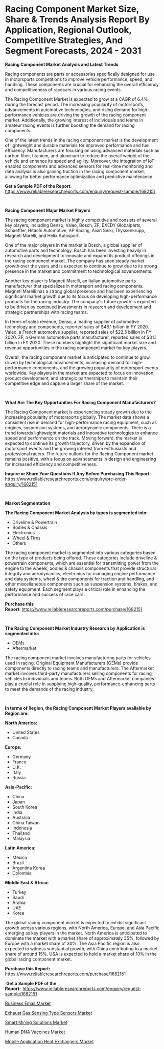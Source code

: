 <p><h1>Racing Component Market Size, Share & Trends Analysis Report By Application, Regional Outlook, Competitive Strategies, And Segment Forecasts, 2024 - 2031</h1></p><p><strong>Racing Component Market Analysis and Latest Trends</strong></p>
<p><p>Racing components are parts or accessories specifically designed for use in motorsports competitions to improve vehicle performance, speed, and handling. These components are crucial for enhancing the overall efficiency and competitiveness of racecars in various racing events.</p><p>The Racing Component Market is expected to grow at a CAGR of 6.4% during the forecast period. The increasing popularity of motorsports, advancements in automotive technologies, and rising demand for high-performance vehicles are driving the growth of the racing component market. Additionally, the growing interest of individuals and teams in amateur racing events is further boosting the demand for racing components.</p><p>One of the latest trends in the racing component market is the development of lightweight and durable materials for improved performance and fuel efficiency. Manufacturers are focusing on using advanced materials such as carbon fiber, titanium, and aluminum to reduce the overall weight of the vehicle and enhance its speed and agility. Moreover, the integration of IoT-enabled components and advanced sensors for real-time monitoring and data analysis is also gaining traction in the racing component market, allowing for better performance optimization and predictive maintenance.</p></p>
<p><strong>Get a Sample PDF of the Report:&nbsp;</strong> <a href="https://www.reliableresearchreports.com/enquiry/request-sample/1682151">https://www.reliableresearchreports.com/enquiry/request-sample/1682151</a></p>
<p>&nbsp;</p>
<p><strong>Racing Component Major Market Players</strong></p>
<p><p>The racing component market is highly competitive and consists of several key players, including Denso, Valeo, Bosch, ZF, EXEDY Globalparts, Schaeffler, Hitachi Automotive, AP Racing, Aisin Seiki, Thyssenkrupp, Magneti Marelli, and Helix Autosport. </p><p>One of the major players in the market is Bosch, a global supplier of automotive parts and technology. Bosch has been investing heavily in research and development to innovate and expand its product offerings in the racing component market. The company has seen steady market growth over the years and is expected to continue to grow due to its strong presence in the market and commitment to technological advancements.</p><p>Another key player is Magneti Marelli, an Italian automotive parts manufacturer that specializes in motorsport and racing components. Magneti Marelli has a strong global presence and has been experiencing significant market growth due to its focus on developing high-performance products for the racing industry. The company's future growth is expected to be driven by continued investments in research and development and strategic partnerships with racing teams.</p><p>In terms of sales revenue, Denso, a leading supplier of automotive technology and components, reported sales of $48.1 billion in FY 2020. Valeo, a French automotive supplier, reported sales of $22.5 billion in FY 2020. ZF, a German automotive parts manufacturer, reported sales of $31.1 billion in FY 2020. These numbers highlight the significant market size and revenue opportunities in the racing component market for key players. </p><p>Overall, the racing component market is anticipated to continue to grow, driven by technological advancements, increasing demand for high-performance components, and the growing popularity of motorsport events worldwide. Key players in the market are expected to focus on innovation, product development, and strategic partnerships to maintain their competitive edge and capture a larger share of the market.</p></p>
<p>&nbsp;</p>
<p><strong>What Are The Key Opportunities For Racing Component Manufacturers?</strong></p>
<p><p>The Racing Component market is experiencing steady growth due to the increasing popularity of motorsports globally. The market data shows a consistent rise in demand for high-performance racing equipment, such as engines, suspension systems, and aerodynamic components. There is a trend towards lightweight materials and innovative technologies to enhance speed and performance on the track. Moving forward, the market is expected to continue its growth trajectory, driven by the expansion of motorsport events and the growing interest from enthusiasts and professional racers. The future outlook for the Racing Component market remains positive, with a focus on advancements in design and engineering for increased efficiency and competitiveness.</p></p>
<p><strong>Inquire or Share Your Questions If Any Before Purchasing This Report:</strong> <a href="https://www.reliableresearchreports.com/enquiry/pre-order-enquiry/1682151">https://www.reliableresearchreports.com/enquiry/pre-order-enquiry/1682151</a></p>
<p>&nbsp;</p>
<p><strong>Market Segmentation</strong></p>
<p><strong>The Racing Component Market Analysis by types is segmented into:</strong></p>
<p><ul><li>Driveline & Powertrain</li><li>Bodies & Chassis</li><li>Electronics</li><li>Wheel & Tires</li><li>Others</li></ul></p>
<p><p>The racing component market is segmented into various categories based on the type of products being offered. These categories include driveline & powertrain components, which are essential for transmitting power from the engine to the wheels, bodies & chassis components that provide structural integrity and aerodynamics, electronics for managing engine performance and data systems, wheel & tire components for traction and handling, and other miscellaneous components such as suspension systems, brakes, and safety equipment. Each segment plays a critical role in enhancing the performance and success of race cars.</p></p>
<p><strong>Purchase this Report:&nbsp;</strong><a href="https://www.reliableresearchreports.com/purchase/1682151">https://www.reliableresearchreports.com/purchase/1682151</a></p>
<p>&nbsp;</p>
<p><strong>The Racing Component Market Industry Research by Application is segmented into:</strong></p>
<p><ul><li>OEMs</li><li>Aftermarket</li></ul></p>
<p><p>The racing component market involves manufacturing parts for vehicles used in racing. Original Equipment Manufacturers (OEMs) provide components directly to racing teams and manufacturers. The Aftermarket market involves third-party manufacturers selling components for racing vehicles to individuals and teams. Both OEMs and Aftermarket companies play a crucial role in supplying high-quality, performance-enhancing parts to meet the demands of the racing industry.</p></p>
<p>&nbsp;</p>
<p><strong>In terms of Region, the Racing Component Market Players available by Region are:</strong></p>
<p>
    <p> <strong> North America: </strong>
        <ul>
            <li>United States</li>
            <li>Canada</li>
        </ul>
        </p> 
    <p> <strong> Europe: </strong>
        <ul>
            <li>Germany</li>
            <li>France</li>
            <li>U.K.</li>
            <li>Italy</li>
            <li>Russia</li>
        </ul>
        </p> 
    <p> <strong> Asia-Pacific: </strong>
        <ul>
            <li>China</li>
            <li>Japan</li>
            <li>South Korea</li>
            <li>India</li>
            <li>Australia</li>
            <li>China Taiwan</li>
            <li>Indonesia</li>
            <li>Thailand</li>
            <li>Malaysia</li>
        </ul>
        </p> 
    <p> <strong> Latin America: </strong>
        <ul>
            <li>Mexico</li>
            <li>Brazil</li>
            <li>Argentina Korea</li>
            <li>Colombia</li>
        </ul>
        </p> 
    <p> <strong> Middle East & Africa: </strong>
        <ul>
            <li>Turkey</li>
            <li>Saudi</li>
            <li>Arabia</li>
            <li>UAE</li>
            <li>Korea</li>
        </ul>
    </p>
    </p>
<p><p>The global racing component market is expected to exhibit significant growth across various regions, with North America, Europe, and Asia Pacific emerging as key players in the market. North America is anticipated to dominate the market with a market share of approximately 35%, followed by Europe with a market share of 30%. The Asia Pacific region is also expected to witness substantial growth, with China contributing to a market share of around 15%. USA is expected to hold a market share of 10% in the global racing component market.</p></p>
<p><strong>Purchase this Report: </strong><a href="https://www.reliableresearchreports.com/purchase/1682151">https://www.reliableresearchreports.com/purchase/1682151</a></p>
<p>&nbsp;<strong>Get a Sample PDF of the Report:&nbsp;&nbsp;</strong><a href="https://www.reliableresearchreports.com/enquiry/request-sample/1682151">https://www.reliableresearchreports.com/enquiry/request-sample/1682151</a></p>
<p><strong></strong></p>
<p><p><a href="https://medium.com/@elizabethalexander97/business-email-market-insights-into-market-cagr-market-trends-and-growth-strategies-b1551410ea07">Business Email Market</a></p><p><a href="https://github.com/RickHolmes3/Market-Research-Report-List-3/blob/main/exhaust-gas-sensing-type-sensors-market.md">Exhaust Gas Sensing Type Sensors Market</a></p><p><a href="https://medium.com/@sarahhopkins94/smart-mining-solutions-market-analysis-and-sze-forecasted-for-period-from-2024-to-2031-5b0dfa659c4b">Smart Mining Solutions Market</a></p><p><a href="https://medium.com/@sarahhopkins94/human-dna-vaccines-market-outlook-industry-overview-and-forecast-2024-to-2031-38d9b93ca04c">Human DNA Vaccines Market</a></p><p><a href="https://github.com/Alonsoolds3wq1d81czn8rbol/Market-Research-Report-List-1/blob/main/mobile-application-heat-exchangers-market.md">Mobile Application Heat Exchangers Market</a></p></p>